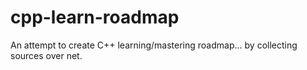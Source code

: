 # cpp-learn-roadmap
An attempt to create C++ learning/mastering roadmap... by collecting sources over net.
